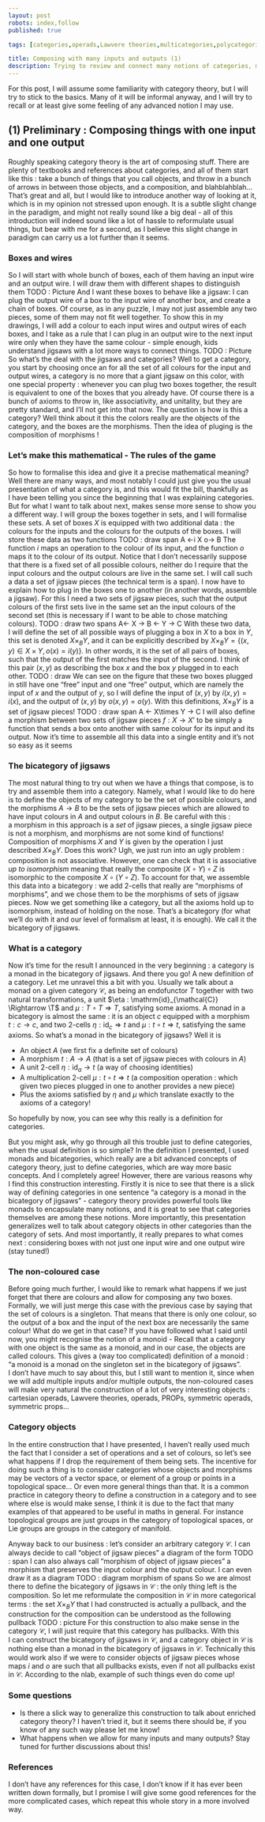 ```yaml
---
layout: post
robots: index,follow
published: true

tags: [categories,operads,Lawvere theories,multicategories,polycategories,PROPs,PROperads]

title: Composing with many inputs and outputs (1)
description: Trying to review and connect many notions of categories, multicategories and polycategories
---
```


For this post, I will assume some familiarity with category theory, but I will try to stick to the basics. Many of it will be informal anyway, and I will try to recall or at least give some feeling of any advanced notion I may use.

## (1) Preliminary : Composing things with one input and one output


Roughly speaking category theory is the art of composing stuff. There are plenty of textbooks and references about categories, and all of them start like this : take a bunch of things that you call objects, and throw in a bunch of arrows in between those objects, and a composition, and blahblahblah... That’s great and all, but I would like to introduce another way of looking at it, which is in my opinion not stressed upon enough. It is a subtle slight change in the paradigm, and might not really sound like a big deal - all of this introduction will indeed sound like a lot of hassle to reformulate usual things, but bear with me for a second, as I believe this slight change in paradigm can carry us a lot further than it seems.

### Boxes and wires
So I will start with whole bunch of boxes, each of them having an input wire and an output wire. I will draw them with different shapes to distinguish them 
TODO : Picture
And I want these boxes to behave like a jigsaw: I can plug the output wire of a box to the input wire of another box, and create a chain of boxes. Of course, as in any puzzle, I may not just assemble any two pieces, some of them may not fit well together. To show this in my drawings, I will add a colour to each input wires and output wires of each boxes, and I take as a rule that I can plug in an output wire to the next input wire only when they have the same colour - simple enough, kids understand jigsaws with a lot more ways to connect things.
TODO : Picture
So what’s the deal with the jigsaws and categories? Well to get a category, you start by choosing once an for all the set of all colours for the input and output wires, a category is no more that a giant jigsaw on this color, with one special property : whenever you can plug two boxes together, the result is equivalent to one of the boxes that you already have. Of course there is a bunch of axioms to throw in, like associativity, and unitality, but they are pretty standard, and I’ll not get into that now. The question is how is this a category? Well think about it this the colors really are the objects of the category, and the boxes are the morphisms. Then the idea of pluging is the composition of morphisms !

### Let’s make this mathematical - The rules of the game
So how to formalise this idea and give it a precise mathematical meaning? Well there are many ways, and most notably I could just give you the usual presentation of what a category is, and this would fit the bill, thankfully as I have been telling you since the beginning that I was explaining categories. But for what I want to talk about next, makes sense more sense to show you a different way. I will group the boxes together in sets, and I will formalise these sets. A set of boxes $X$ is equipped with two additional data : the colours for the inputs and the colours for the outputs of the boxes. I will store these data as two functions
TODO : draw span A <-i X o-> B
The function $i$ maps an operation to the colour of its input, and the function $o$ maps it to the colour of its output.
Notice that I don’t necessarily suppose that there is a fixed set of all possible colours, neither do I require that the input colours and the output colours are live in the same set. I will call such a data a set of jigsaw pieces (the technical term is a span). I now have to explain how to plug in the boxes one to another (in another words, assemble a jigsaw). For this I need a two sets of jigsaw pieces, such that the output colours of the first sets live in the same set an the input colours of the second set (this is necessary if I want to be able to chose matching colours).
TODO : draw two spans A<- X -> B <- Y -> C
With these two data, I will define the set of all possible ways of plugging a box in $X$ to a box in $Y$, this set is denoted $X\times_B Y$, and it can be explicitly described by $X\times_B Y = \{ (x,y)\in X\times Y, o(x) = i(y)\}$. In other words, it is the set of all pairs of boxes, such that the output of the first matches the input of the second. I think of this pair $(x,y)$ as describing the box $x$ and the box $y$ plugged in to each other.
TODO : draw
We can see on the figure that these two boxes plugged in still have one “free” input and one “free” output, which are namely the input of $x$ and the output of $y$, so I will define the input of $(x,y)$ by $i(x,y) = i(x)$, and the output of $(x,y)$ by $o(x,y)=o(y)$. With this definitions, $X\times_B Y$ is a set of jigsaw pieces!
TODO : draw span A <- X\times Y -> C
I will also define a morphism between two sets of jigsaw pieces $f : X \to X’$ to be simply a function that sends a box onto another with same colour for its input and its output. Now it’s time to assemble all this data into a single entity and it’s not so easy as it seems

### The bicategory of jigsaws
The most natural thing to try out when we have a things that compose, is to try and assemble them into a category. Namely, what I would like to do here is to define the objects of my category to be the set of possible colours, and the morphisms $A \to B$ to be the sets of jigsaw pieces which are allowed to have input colours in $A$ and output colours in $B$. Be careful with this : a morphism in this approach is a *set* of jigsaw pieces, a single jigsaw piece is not a morphism, and morphisms are not some kind of functions! Composition of morphisms $X$ and $Y$ is given by the operation I just described $X\times_B Y$. Does this work? Ugh, we just run into an ugly problem : composition is not associative. However, one can check that it is associative _up to isomorphism_ meaning that really the composite $(X\circ Y)\circ Z$ is isomorphic to the composite $X\circ (Y\circ Z)$. To account for that, we assemble this data into a bicategory : we add $2$-cells that really are “morphisms of morphisms”, and we chose them to be the morphisms of sets of jigsaw pieces. Now we get something like a category, but all the axioms hold up to isomorphism, instead of holding on the nose. That’s a bicategory (for what we’ll do with it and our level of formalism at least, it is enough). We call it the bicategory of jigsaws.

### What is a category
Now it’s time for the result I announced in the very beginning : a category is a monad in the bicategory of jigsaws. And there you go! A new definition of a category. Let me unravel this a bit with you. Usually we talk about a monad on a given category $\mathcal{C}$, as being an endofunctor $T$ together with two natural transformations, a unit $\eta : \mathrm{id}_{\mathcal{C}} \Rightarrow \T$ and $\mu : T\circ T \Rightarrow T$, satisfying some axioms. A monad in a bicategory is almost the same : it is an object $c$ equipped with a morphism $t : c \to c$, and two $2$-cells $\eta : \mathrm{id}_{c}\Rightarrow t$ and $\mu : t\circ t \Rightarrow t$, satisfying the same axioms. So what’s a monad in the bicategory of jigsaws? Well it is 
- An object $A$ (we first fix a definite set of colours)
- A morphism $t : A \to A$ (that is a set of jigsaw pieces with colours in $A$)
- A unit $2$-cell $\eta : \mathrm{id}_{a}\to t$ (a way of choosing identities)
- A multiplication $2$-cell $\mu : t\circ t \Rightarrow t$ (a composition operation : which given two pieces plugged in one to another provides a new piece)
- Plus the axioms satisfied by $\eta$ and $\mu$ which translate exactly to the axioms of a category! 

So hopefully by now, you can see why this really is a definition for categories. 

But you might ask, why go through all this trouble just to define categories, when the usual definition is so simple? In the definition I presented, I used monads and bicategories, which really are a bit advanced concepts of category theory, just to define categories, which are way more basic concepts. And I completely agree! However, there are various reasons why I find this construction interesting. Firstly it is nice to see that there is a slick way of defining categories in one sentence “a category is a monad in the bicategory of jigsaws” - category theory provides powerful tools like monads to encapsulate many notions, and it is great to see that categories themselves are among these notions. More importantly, this presentation generalizes well to talk about category objects in other categories than the category of sets. And most importantly, it really prepares to what comes next : considering boxes with not just one input wire and one output wire (stay tuned!)

### The non-coloured case
Before going much further, I would like to remark what happens if we just forget that there are colours and allow for composing any two boxes. Formally, we will just merge this case with the previous case by saying that the set of colours is a singleton. That means that there is only one colour, so the output of a box and the input of the next box are necessarily the same colour! What do we get in that case? If you have followed what I said until now, you might recognise the notion of a monoid - Recall that a category with one object is the same as a monoid, and in our case, the objects are called colours. This gives a (way too complicated) definition of a monoid : “a monoid is a monad on the singleton set in the bicategory of jigsaws”. I don’t have much to say about this, but I still want to mention it, since when we will add multiple inputs and/or multiple outputs, the non-coloured cases will make very natural the construction of a lot of very interesting objects : cartesian operads, Lawvere theories, operads, PROPs, symmetric operads, symmetric props…

### Category objects
In the entire construction that I have presented, I haven’t really used much the fact that I consider a set of operations and a set of colours, so let’s see what happens if I drop the requirement of them being sets. The incentive for doing such a thing is to consider categories whose objects and morphisms may be vectors of a vector space, or element of a group or points in a topological space… Or even more general things than that. It is a common practice in category theory to define a construction in a category and to see where else is would make sense, I think it is due to the fact that many examples of that appeared to be useful in maths in general. For instance topological groups are just groups in the category of topological spaces, or Lie groups are groups in the category of manifold.

Anyway back to our business : let’s consider an arbitrary category $\mathcal{C}$. I can always decide to call “object of jigsaw pieces” a diagram of the form
TODO : span
I can also always call “morphism of object of jigsaw pieces” a morphism that preserves the input colour and the output colour. I can even draw it as a diagram
TODO : diagram morphism of spans
So we are almost there to define the bicategory of jigsaws in $\mathcal{C}$ : the only thing left is the composition. So let me reformulate the composition in $\mathcal{C}$ in more categorical terms : the set $X\times_B Y$ that I had constructed is actually a pullback, and the construction for the composition can be understood as the following pullback
TODO : picture
For this construction to also make sense in the category $\mathcal{C}$, I will just require that this category has pullbacks. With this I can construct the bicategory of jigsaws in $\mathcal{C}$, and a category object in $\mathcal{C}$ is nothing else than a monad in the bicategory of jigsaws in $\mathcal{C}$. Technically this would work also if we were to consider objects of jigsaw pieces whose maps $i$ and $o$ are such that all pullbacks exists, even if not all pullbacks exist in $\mathcal{C}$. According to the nlab, example of such things even do come up!



### Some questions
- Is there a slick way to generalize this construction to talk about enriched category theory? I haven’t tried it, but it seems there should be, if you know of any such way please let me know!
- What happens when we allow for many inputs and many outputs? Stay tuned for further discussions about this!

### References
I don’t have any references for this case, I don’t know if it has ever been written down formally, but I promise I will give some good references for the more complicated cases, which repeat this whole story in a more involved way. 
